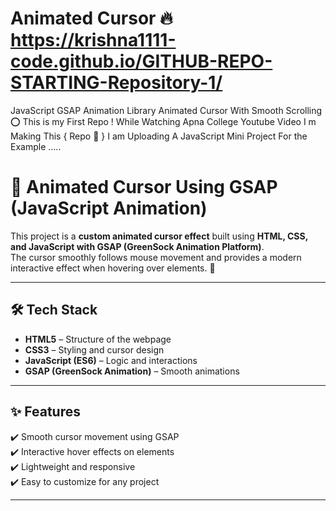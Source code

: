 # Animated Cursor 🔥 https://krishna1111-code.github.io/GITHUB-REPO-STARTING-Repository-1/

JavaScript GSAP Animation Library Animated Cursor With Smooth Scrolling ⭕
This is my First Repo ! While Watching Apna College Youtube Video I m Making This { Repo 🙂 } 
I am Uploading A JavaScript Mini Project For the Example .....

# 🎨 Animated Cursor Using GSAP (JavaScript Animation)

This project is a **custom animated cursor effect** built using **HTML, CSS, and JavaScript with GSAP (GreenSock Animation Platform)**.  
The cursor smoothly follows mouse movement and provides a modern interactive effect when hovering over elements. 🚀  

---

## 🛠️ Tech Stack  

- **HTML5** – Structure of the webpage  
- **CSS3** – Styling and cursor design  
- **JavaScript (ES6)** – Logic and interactions  
- **GSAP (GreenSock Animation)** – Smooth animations  

---

## ✨ Features  

✔️ Smooth cursor movement using GSAP  
✔️ Interactive hover effects on elements  
✔️ Lightweight and responsive  
✔️ Easy to customize for any project  

---

